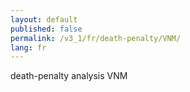```yaml
---
layout: default
published: false
permalink: /v3_1/fr/death-penalty/VNM/
lang: fr
---
```


death-penalty analysis VNM
